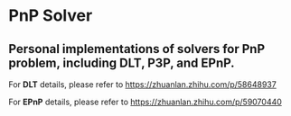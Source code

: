 # PnP Solver
##  Personal implementations of solvers for PnP problem, including DLT, P3P, and EPnP.

For **DLT** details, please refer to https://zhuanlan.zhihu.com/p/58648937

For **EPnP** details, please refer to https://zhuanlan.zhihu.com/p/59070440
